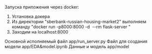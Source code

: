 Запуска приложения через docker:
1. Установка докера
2. Из директории "sberbank-russian-housing-market2" выполняем команду "docker run -p8000:8000 -d  --rm flask-server "
3. Заходим на localhost:8000

Основной исполняемый файл app/run_server.py
Файл для создания модели app/EDA&model.ipynb
Данные и модель app/model
